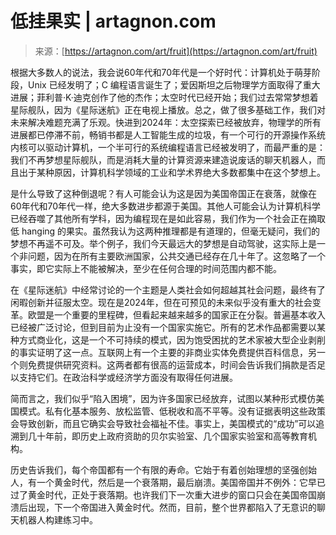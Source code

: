 <!--yml

类别：未分类

日期：2024年05月27日 14:38:46

-->

# 低挂果实 | artagnon.com

> 来源：[https://artagnon.com/art/fruit](https://artagnon.com/art/fruit)

根据大多数人的说法，我会说60年代和70年代是一个好时代：计算机处于萌芽阶段，Unix 已经发明了；C 编程语言诞生了；爱因斯坦之后物理学方面取得了重大进展；菲利普·K·迪克创作了他的杰作；太空时代已经开始；我们过去常常梦想着星际舰队，因为《星际迷航》正在电视上播放。总之，做了很多基础工作，我们对未来解决难题充满了乐观。快进到2024年：太空探索已经被放弃，物理学的所有进展都已停滞不前，畅销书都是人工智能生成的垃圾，有一个可行的开源操作系统内核可以驱动计算机，一个半可行的系统编程语言已经被发明了，而最严重的是：我们不再梦想星际舰队，而是消耗大量的计算资源来建造说废话的聊天机器人，而且出于某种原因，计算机科学领域的工业和学术界绝大多数都集中在这个梦想上。

是什么导致了这种倒退呢？有人可能会认为这是因为美国帝国正在衰落，就像在60年代和70年代一样，绝大多数进步都源于美国。其他人可能会认为计算机科学已经吞噬了其他所有学科，因为编程现在是如此容易，我们作为一个社会正在摘取低 hanging 的果实。虽然我认为这两种推理都是有道理的，但毫无疑问，我们的梦想不再遥不可及。举个例子，我们今天最远大的梦想是自动驾驶，这实际上是一个非问题，因为在所有主要欧洲国家，公共交通已经存在几十年了。这忽略了一个事实，即它实际上不能被解决，至少在任何合理的时间范围内都不能。

在《星际迷航》中经常讨论的一个主题是人类社会如何超越其社会问题，最终有了闲暇创新并征服太空。现在是2024年，但在可预见的未来似乎没有重大的社会变革。欧盟是一个重要的里程碑，但看起来越来越多的国家正在分裂。普遍基本收入已经被广泛讨论，但到目前为止没有一个国家实施它。所有的艺术作品都需要以某种方式商业化，这是一个不可持续的模式，因为饱受困扰的艺术家被大型企业剥削的事实证明了这一点。互联网上有一个主要的非商业实体免费提供百科信息，另一个则免费提供研究资料。这两者都有很高的运营成本，时间会告诉我们捐款是否足以支持它们。在政治科学或经济学方面没有取得任何进展。

简而言之，我们似乎“陷入困境”，因为许多国家已经放弃，试图以某种形式模仿美国模式。私有化基本服务、放松监管、低税收和高不平等。没有证据表明这些政策会导致创新，而且它确实会导致社会福祉不佳。事实上，美国模式的“成功”可以追溯到几十年前，即历史上政府资助的贝尔实验室、几个国家实验室和高等教育机构。

历史告诉我们，每个帝国都有一个有限的寿命。它始于有着创始理想的坚强创始人，有一个黄金时代，然后是一个衰落期，最后崩溃。美国帝国并不例外：它早已过了黄金时代，正处于衰落期。也许我们下一次重大进步的窗口只会在美国帝国崩溃后出现，下一个帝国进入黄金时代。然而，目前，整个世界都陷入了无意识的聊天机器人构建练习中。

